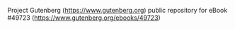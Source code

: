 Project Gutenberg (https://www.gutenberg.org) public repository for eBook #49723 (https://www.gutenberg.org/ebooks/49723)
